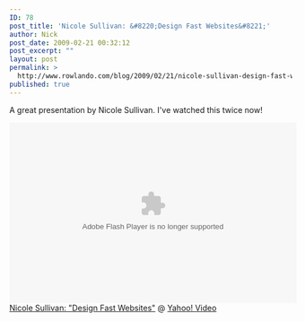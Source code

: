 ```yaml
---
ID: 78
post_title: 'Nicole Sullivan: &#8220;Design Fast Websites&#8221;'
author: Nick
post_date: 2009-02-21 00:32:12
post_excerpt: ""
layout: post
permalink: >
  http://www.rowlando.com/blog/2009/02/21/nicole-sullivan-design-fast-websites/
published: true
---
```

A great presentation by Nicole Sullivan. I've watched this twice now!
<div><object width="512" height="322" data="http://d.yimg.com/static.video.yahoo.com/yep/YV_YEP.swf?ver=2.2.34" type="application/x-shockwave-flash"><param name="allowFullScreen" value="true" /><param name="AllowScriptAccess" value="always" /><param name="bgcolor" value="#000000" /><param name="flashVars" value="id=11192533&amp;vid=4156174&amp;lang=en-us&amp;intl=us&amp;thumbUrl=http%3A//us.i1.yimg.com/us.yimg.com/p/i/bcst/videosearch/6581/77038678.jpeg&amp;embed=1" /><param name="src" value="http://d.yimg.com/static.video.yahoo.com/yep/YV_YEP.swf?ver=2.2.34" /><param name="flashvars" value="id=11192533&amp;vid=4156174&amp;lang=en-us&amp;intl=us&amp;thumbUrl=http%3A//us.i1.yimg.com/us.yimg.com/p/i/bcst/videosearch/6581/77038678.jpeg&amp;embed=1" /><param name="allowfullscreen" value="true" /></object>
<a href="http://video.yahoo.com/watch/4156174/11192533">Nicole Sullivan: "Design Fast Websites"</a> @ <a href="http://video.yahoo.com">Yahoo! Video</a></div>